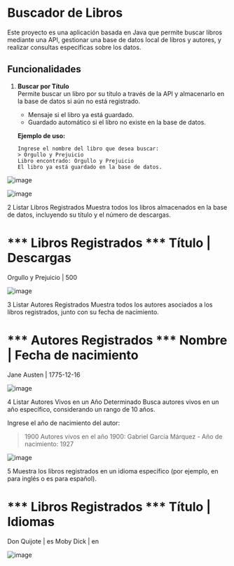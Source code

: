 # Buscador de Libros

Este proyecto es una aplicación basada en Java que permite buscar libros mediante una API, gestionar una base de datos local de libros y autores, y realizar consultas específicas sobre los datos.

## Funcionalidades

1. **Buscar por Título**  
   Permite buscar un libro por su título a través de la API y almacenarlo en la base de datos si aún no está registrado.  
   - Mensaje si el libro ya está guardado.  
   - Guardado automático si el libro no existe en la base de datos.  
   
   **Ejemplo de uso:**  
   ```text
   Ingrese el nombre del libro que desea buscar:
   > Orgullo y Prejuicio
   Libro encontrado: Orgullo y Prejuicio
   El libro ya está guardado en la base de datos.

![image](https://github.com/user-attachments/assets/e2bf464e-9d24-4290-8655-dedf1d15d23d)

![image](https://github.com/user-attachments/assets/8508c5da-7348-4a53-bdfa-e99ecad8eec7)

2 
Listar Libros Registrados
Muestra todos los libros almacenados en la base de datos, incluyendo su título y el número de descargas.

*** Libros Registrados ***
Título                                               | Descargas
================================================================
Orgullo y Prejuicio                                  |       500

![image](https://github.com/user-attachments/assets/d09a8d74-b34f-4153-8725-95c4f545d28d)

3
Listar Autores Registrados
Muestra todos los autores asociados a los libros registrados, junto con su fecha de nacimiento.


*** Autores Registrados ***
Nombre                                               | Fecha de nacimiento
===========================================================================
Jane Austen                                          | 1775-12-16


![image](https://github.com/user-attachments/assets/8fbba186-df76-47a9-a342-0a0265f16007)


4 
Listar Autores Vivos en un Año Determinado
Busca autores vivos en un año específico, considerando un rango de 10 años.


Ingrese el año de nacimiento del autor:
> 1900
Autores vivos en el año 1900:
Gabriel García Márquez - Año de nacimiento: 1927



![image](https://github.com/user-attachments/assets/6aad43f6-8a61-4f35-8648-7f5ad8aee82f)

5
Muestra los libros registrados en un idioma específico (por ejemplo, en para inglés o es para español).

 *** Libros Registrados ***
Título                                               | Idiomas
================================================================
Don Quijote                                          | es
Moby Dick                                            | en


![image](https://github.com/user-attachments/assets/0821f86a-3739-4311-957a-be3982c2c8f7)

